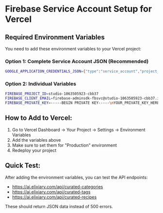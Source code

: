 # Firebase Service Account Setup for Vercel

## Required Environment Variables

You need to add these environment variables to your Vercel project:

### Option 1: Complete Service Account JSON (Recommended)
```bash
GOOGLE_APPLICATION_CREDENTIALS_JSON={"type":"service_account","project_id":"studio-1063505923-cbb37","private_key_id":"417c9e9c01","private_key":"-----BEGIN PRIVATE KEY-----\nYOUR_PRIVATE_KEY_HERE\n-----END PRIVATE KEY-----\n","client_email":"firebase-adminsdk-fbsvc@studio-1063505923-cbb37.iam.gserviceaccount.com","client_id":"YOUR_CLIENT_ID","auth_uri":"https://accounts.google.com/o/oauth2/auth","token_uri":"https://oauth2.googleapis.com/token","auth_provider_x509_cert_url":"https://www.googleapis.com/oauth2/v1/certs","client_x509_cert_url":"https://www.googleapis.com/robot/v1/metadata/x509/firebase-adminsdk-fbsvc%40studio-1063505923-cbb37.iam.gserviceaccount.com"}
```

### Option 2: Individual Variables
```bash
FIREBASE_PROJECT_ID=studio-1063505923-cbb37
FIREBASE_CLIENT_EMAIL=firebase-adminsdk-fbsvc@studio-1063505923-cbb37.iam.gserviceaccount.com
FIREBASE_PRIVATE_KEY=-----BEGIN PRIVATE KEY-----\nYOUR_PRIVATE_KEY_HERE\n-----END PRIVATE KEY-----\n
```

## How to Add to Vercel:

1. Go to Vercel Dashboard → Your Project → Settings → Environment Variables
2. Add the variables above
3. Make sure to set them for "Production" environment
4. Redeploy your project

## Quick Test:

After adding the environment variables, you can test the API endpoints:
- https://ai.elixiary.com/api/curated-categories
- https://ai.elixiary.com/api/curated-tags
- https://ai.elixiary.com/api/curated-recipes

These should return JSON data instead of 500 errors.
